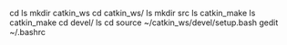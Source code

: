 cd
ls
mkdir catkin_ws
cd catkin_ws/
ls
mkdir src
ls
catkin_make
ls
catkin_make
cd devel/
ls
cd
source ~/catkin_ws/devel/setup.bash
gedit ~/.bashrc
